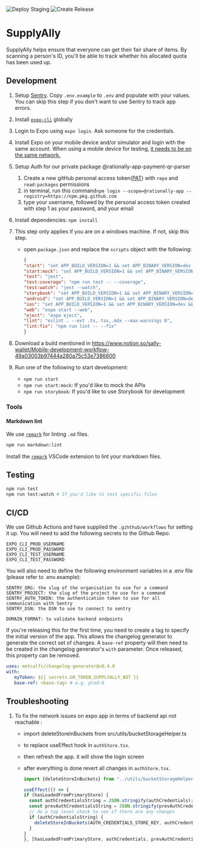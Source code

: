 ![Deploy Staging](https://github.com/rationally-app/mobile-application/workflows/Deploy%20Staging/badge.svg) ![Create Release](https://github.com/rationally-app/mobile-application/workflows/Create%20Release/badge.svg)

# SupplyAlly

SupplyAlly helps ensure that everyone can get their fair share of items. By scanning a person's ID, you'll be able to track whether his allocated quota has been used up.

## Development

1.  Setup [Sentry](https://sentry.io/). Copy `.env.example` to `.env` and populate with your values. You can skip this step if you don't want to use Sentry to track app errors.

2.  Install [`expo-cli`](https://docs.expo.io/workflow/expo-cli/) globally

3.  Login to Expo using `expo login`. Ask someone for the credentials.

4.  Install Expo on your mobile device and/or simulator and login with the same account. When using a mobile device for testing, [it needs to be on the same network.](https://docs.expo.io/get-started/create-a-new-app/#opening-the-app-on-your-phonetablet)

5.  Setup Auth for our private package @rationally-app-payment-qr-parser
    1.  Create a new gitHub personal access token([PAT](https://docs.github.com/en/authentication/keeping-your-account-and-data-secure/creating-a-personal-access-token)) with `repo` and `read:packages` permissions
    2.  in terminal, run this command`npm login --scope=@rationally-app --registry=https://npm.pkg.github.com`
    3.  type your username, followed by the personal access token created with step 1 as your password, and your email

6.  Install dependencies: `npm install`

7.  This step only applies if you are on a windows machine. If not, skip this step.

    -   open `package.json` and replace the `scripts` object with the following:

        ```json
        {
        "start": "set APP_BUILD_VERSION=1 && set APP_BINARY_VERSION=dev && set START_STORYBOOK=false && expo start",
        "start:mock": "set APP_BUILD_VERSION=1 && set APP_BINARY_VERSION=dev && set MOCK=true && expo start",
        "test": "jest",
        "test:coverage": "npm run test -- --coverage",
        "test:watch": "jest --watch",
        "storybook": "set APP_BUILD_VERSION=1 && set APP_BINARY_VERSION=dev && set START_STORYBOOK=true && expo start",
        "android": "set APP_BUILD_VERSION=1 && set APP_BINARY_VERSION=dev && expo start --android",
        "ios": "set APP_BUILD_VERSION=1 && set APP_BINARY_VERSION=dev && expo start --ios",
        "web": "expo start --web",
        "eject": "expo eject",
        "lint": "eslint . --ext .ts,.tsx,.mdx --max-warnings 0",
        "lint:fix": "npm run lint -- --fix"
        }
        ```

8.  Download a build mentioned in https://www.notion.so/sally-wallet/Mobile-development-workflow-49a03003b97444a280a75c53e7386600

9.  Run one of the following to start development:
    -   `npm run start`
    -   `npm run start:mock`: If you'd like to mock the APIs
    -   `npm run storybook`: If you'd like to use Storybook for development

### Tools

#### Markdown lint

We use [`remark`](https://github.com/remarkjs/remark-lint) for linting `.md` files.

```bash
npm run markdown:lint
```

Install the [`remark`](https://marketplace.visualstudio.com/items?itemName=unifiedjs.vscode-remark) VSCode extension to lint your markdown files.

## Testing

```bash
npm run test
npm run test:watch # If you'd like to test specific files
```

## CI/CD

We use Github Actions and have supplied the `.gihthub/workflows` for setting it up. You will need to add the following secrets to the Github Repo:

```text
EXPO_CLI_PROD_USERNAME
EXPO_CLI_PROD_PASSWORD
EXPO_CLI_TEST_USERNAME
EXPO_CLI_TEST_PASSWORD
```

You will also need to define the following environment variables in a .env file (please refer to .env.example):

```text
SENTRY_ORG: the slug of the organisation to use for a command
SENTRY_PROJECT: the slug of the project to use for a command
SENTRY_AUTH_TOKEN: the authentication token to use for all communication with Sentry
SENTRY_DSN: the DSN to use to connect to sentry

DOMAIN_FORMAT: to validate backend endpoints
```

If you're releasing this for the first time, you need to create a tag to specify the initial version of the app. This allows the changelog generator to generate the correct set of changes. A `base-ref` property will then need to be created in the changelog generator's `with` parameter. Once released, this property can be removed.

```yaml
uses: metcalfc/changelog-generator@v0.4.0
with:
   myToken: ${{ secrets.GH_TOKEN_SUPPLYALLY_BOT }}
   base-ref: <base-tag> # e.g. prod-0
```

## Troubleshooting

1.  To fix the network issues on expo app in terms of backend api not reachable :

    -   import deleteStoreInBuckets from src/utils/bucketStorageHelper.ts
    -   to replace useEffect hook in `authStore.tsx`.
    -   then refresh the app. it will show the login screen
    -   after everything is done revert all changes in `authStore.tsx`.

        ```typescript
        import {deleteStoreInBuckets} from "../utils/bucketStorageHelper";

        useEffect(() => {
        if (hasLoadedFromPrimaryStore) {
          const authCredentialsString = JSON.stringify(authCredentials);
          const prevAuthCredentialsString = JSON.stringify(prevAuthCredentials);
          // do a top level check to see if there are any changes
          if (authCredentialsString) {
            deleteStoreInBuckets(AUTH_CREDENTIALS_STORE_KEY, authCredentialsString);
          }
        }
        }, [hasLoadedFromPrimaryStore, authCredentials, prevAuthCredentials]);
        ```
